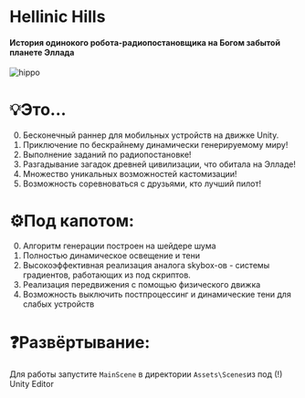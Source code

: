 # Hellinic Hills
#### История одинокого робота-радиопостановщика на Богом забытой планете Эллада
![hippo](https://psv4.userapi.com/c537232/u354424676/docs/d30/3e74056a72c4/S10805-16325881_1.gif?extra=53zIxPGpUtr8XGRKAbhlsANbHyKBO_Lm11LhKgWnauWNk3KC8TCSmIpjj78-0DnElZRSIgV--O1hvWh3yPJ6g2Th4SkHizTJukGewnEDN94M96Dx9raq8FvhwF6si8xLW6yuJiaTMFROgdRoB9abBaGkbg)
# 💡Это...
0. Бесконечный раннер для мобильных устройств на движке Unity.
1. Приключение по бескрайнему динамически генерируемому миру!
2. Выполнение заданий по радиопостановке!
3. Разгадывание загадок древней цивилизации, что обитала на Элладе!
4. Множество уникальных возможностей кастомизации!
5. Возможность соревноваться с друзьями, кто лучший пилот!

# ⚙Под капотом:
0. Алгоритм генерации построен на шейдере шума
1. Полностью динамическое освещение и тени
2. Высокоэффективная реализация аналога skybox-ов - системы градиентов, работающих из под скриптов.
3. Реализация передвижения с помощью физического движка
4. Возможность выключить постпроцессинг и динамические тени для слабых устройств

# ❓Развёртывание:
Для работы запустите `MainScene` в директории `Assets\Scenes`из под (!) Unity Editor
